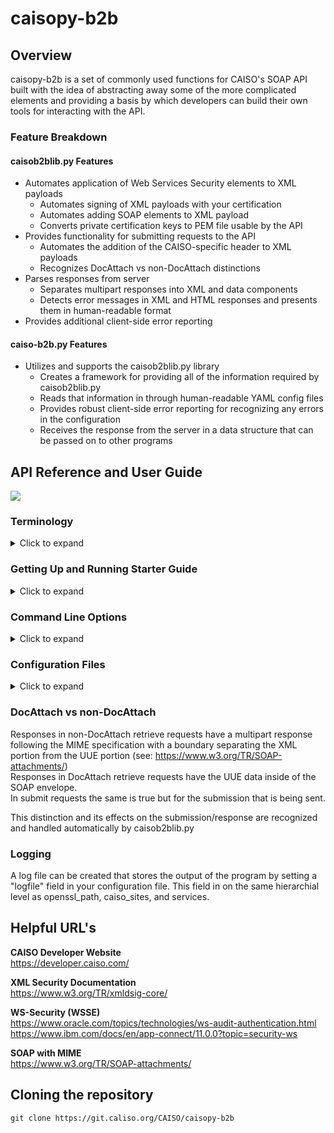 # caisopy-b2b

## Overview 

caisopy-b2b is a set of commonly used functions for CAISO's SOAP API built with the idea of abstracting away some of the more complicated elements and providing a basis by which developers can build their own tools for interacting with the API.

### Feature Breakdown

#### caisob2blib.py Features
- Automates application of Web Services Security elements to XML payloads
    - Automates signing of XML payloads with your certification
    - Automates adding SOAP elements to XML payload
    - Converts private certification keys to PEM file usable by the API 
- Provides functionality for submitting requests to the API
    - Automates the addition of the CAISO-specific header to XML payloads
    - Recognizes DocAttach vs non-DocAttach distinctions
- Parses responses from server
    - Separates multipart responses into XML and data components
    - Detects error messages in XML and HTML responses and presents them in human-readable format
- Provides additional client-side error reporting

#### caiso-b2b.py Features
- Utilizes and supports the caisob2blib.py library
    - Creates a framework for providing all of the information required by caisob2blib.py
    - Reads that information in through human-readable YAML config files
    - Provides robust client-side error reporting for recognizing any errors in the configuration
    - Receives the response from the server in a data structure that can be passed on to other programs

## API Reference and User Guide

<img src="https://git.caliso.org/tchilton/caisopy-b2b-tchilton/raw/branch/master/samples/diagram2.png">

### Terminology
<details>
<summary>
Click to expand
</summary>
**SOAP:** A messaging protocol for exchanging information in web services using XML

**WSSE/WS-Security:** Web Services Security. An extension of SOAP that applies security to web services.

**B2B:** Business To Business

**PEM and PFX:** Container files that hold your certificate 

**UUE:** A type of encoded file

**YAML:** A human-readable language commonly used for configuration files

**XML:** A markup language much like HTML to structure documents in a way that is machine-readable and human-readable

**MIME:** Multipurpose Internet Mail Extensions. A standard that allows attachments to exist in internet messages
</details>

### Getting Up and Running Starter Guide
<details>
<summary>
Click to expand
</summary>
Here are the steps to get started and up to something like a "hello world" message.

##### 1. Essential B2B Config Fields
Your main configuration file can be named anything, but I reccomend using caiso-b2b-config-example.yml as a basis for getting started.  

The things that need to be changed here are the openssl_path and wsse_config_file. Openssl is installed by default on most Linux distributions and the default path is /usr/bin/openssl. You can test to make sure openssl is installed with the command `openssl version`. Its path can also be found with the command `whereis openssl` and the first result is the path.   

The wsse_config_file field is simply the path to your security config file. There is where you will have your certification information, username, and password.  

It is reccomended that you also have something set for the logfile field. By default it is set to save logs to a file named caiso-b2b.log. This will help you to troubleshoot later on.  

##### 2. Essential Security Config Fields
The example file for this is caiso-b2b-wsse-config-example.yml. The "sibr1" and "cmriRO" parts in the example config are the names of the profiles and can be named whatever you want them to be. These names will be used later back in the main configuration file. The cert_file field is the path to your certification file, and the username and cert_pass are its associated username and password.  

##### 3. Trying it out
First go back to your main configuration file from part 1. Now that our WSSE profile has been defined you can go to the services section and set it in the wsse_profile field of that service. A good service option for our initial test is retrieveRawBidSet_v4 and retrieveRawBidSet_v4_DocAttach.   

If you would like to test these you can change the dates in the request bodies of these services to something more recent. More than likely the date given in the example is too far in the past to retrieve data. The XML elements to look for are <MarketStartTime> and <MarketEndTime>. If MarketEndTime is set to an hour after MarketEndTime on the same date and the date is recent enough then it should work.

After this we can actually try running the program. You will need python so if you're unsure if you have it open a terminal and run `python --version` which should return the version if it is installed. Once you have python you can install the libraries used by this program by running `pip install -r requirements.txt` in the main directory of the program. Pip usually comes with python, but if the previous command fails you can run `python -m pip --version` to make sure it's there, and if it isn't you can run `python -m ensurepip --default-pip` to get it. 

Go to the directory where you have your caisob2b utility and run the following command. The -c section can be omitted if your main configuration file is named b2b.yml, since that is the default.
```shell
python caiso-b2b.py -e mapstage -s retrieveRawBidSet_v4 -c <path to main config file>
```
If everything worked then you should get a 200 response from the server. You can also include the -v flag to get a more detailed output. If you get a 500 response that at least means you reached the server, but more than likely there was something in your request that couldn't be fulfilled. Try changing the dates in the request body to something more recent. The output should look something like this: 

<img src="https://git.caliso.org/tchilton/caisopy-b2b-tchilton/raw/branch/master/samples/BeginnerGuideExample.png" width="800">

</details>

### Command Line Options
<details>
<summary>
Click to expand
</summary>
Run the caiso b2b utility with
```shell
python caiso-b2b.py [options]
```

With the mandatory options the command is:
```shell
python caiso-b2b.py -e <name of environment> [-s <name of service> OR -t] -c <path to main config file> [any other options]
```  
The ordering of the command line options does not matter
<br>

-e --environment:

> Specifies the environment being used. The environment must be listed in your config file and are the sections at CAISO sites where API interaction can be made (e.g. production or MAP stage). This command line option is required.

-c --config_file:

> Specifies the config file, defaults to b2b.yml if omitted

-s --service:

> Specifies the service being called, must be listed in your config file. Either this command line option or the "-t" option must be present.

-b --request_body:

> Specifies a file that contains the request_body. If this option is omitted the request body specified in the config file is used. 

-f --attachment_file:

> Specifies the attachment file to be used. If this option is omitted the attachment file specified in the config file is used. 

-t --test_all:

> Tests every service specified in the config file

-u --unpack_retrieve_attachments:

> If set then uue file responses will be converted to xml

-v --verbose:

> Prints debug information in output

-d --responsedump:

> An alternative to verbose. Instead of printing the debug information throughout you will get a dump of the 'response_dict' object at the end, which contains what response you got as well as the separated UUE and XML data. It can be used in conjunction with verbose too, but you will get repeat information and a lot of output. 
</details>

### Configuration Files
<details>
<summary>
Click to expand
</summary>

#### B2B Services Config
See the example config file "caiso-b2b-config-example.yml" for reference.  
At the top of your config file give the path to openssl on your computer as well as the operating system.  
Optionally a log file can be defined as well where output will be written to.   
These fields must be named:  
```YAML
openssl_path:  
logfile:  
```  
In addition, as a YAML convention the file must start with three hyphens ---

Services must be listed under the services section.  
The services section must start with "services:"  
The necessary components for each listed service are:  
```YAML
<service name>:  
  app:  
  caiso_site:  
  wsse_profile:  
  endpoint:  
  soapaction:  
```
The request_body or attachment_file can be defined here or on the command line.

The caiso_site field is the target site of our API interaction as are listed on the sites page on the CAISO developer website (https://developer.caiso.com) e.g. ADS or Web Services. These need to be defined in the caiso_sites section as is done in the example. Also in this section are the environments that we want to use for each site.

The endpoint field is the portion of the endpoint URL that is not given by the caiso_site field. These endpoint URLs can be found on the CAISO developer website page for the given service. The information for the soapaction field is also given at this page. 

The WSSE profile given in wsse_profile must be one that exists in the wsse_config_file.

#### Building a request_body
The request body must be in the form of XML. The structure of the request body is defined by the XML Schema for that service. These can be found on the page for the given service on the CAISO developer website. They're the .xsd files in the Downloads portion of the page. Looking at the example XML given in the Sample Code section can be useful too. The request_body corresponds to the portion encapsulated by the SOAP envelope body in these examples. 

In addition the caisob2blib.py library provides a few macros that can be used in request bodies.  
Using "TRADE_DATE_TODAY", "TRADE_DATE_TOMORROW", or "TRADE_DATE_YESTERDAY" in place of a date in a request body will result in them being replaced by their corresponding dates at runtime.

Some example request bodies can be found in the provided example configuration file and in the request_bodies folder. You can also set up requests using the SOAP UI tool to see more examples of how these are set up. 

In your configuration file you can either define the whole request_body within its field, or you can define a path to a file that contains the request body.

#### Security Config
See the example config file "caiso-b2b-wsse-config-example.yml" for reference.

The security configuration file must start with "wsse_profiles:"  
The necessary components for each listed WSSE profile are:  
```YAML
<profile name>:  
  username:  
  cert_file:  
  cert_pass:  
```
</details>

### DocAttach vs non-DocAttach
Responses in non-DocAttach retrieve requests have a multipart response following the MIME specification with a boundary separating the XML portion from the UUE portion (see: https://www.w3.org/TR/SOAP-attachments/)  
Responses in DocAttach retrieve requests have the UUE data inside of the SOAP envelope.  
In submit requests the same is true but for the submission that is being sent.

This distinction and its effects on the submission/response are recognized and handled automatically by caisob2blib.py


### Logging
A log file can be created that stores the output of the program by setting a "logfile" field in your configuration file. This field in on the same hierarchial level as openssl_path, caiso_sites, and services.

## Helpful URL's
**CAISO Developer Website**  
https://developer.caiso.com/  

**XML Security Documentation**  
https://www.w3.org/TR/xmldsig-core/  

**WS-Security (WSSE)**  
https://www.oracle.com/topics/technologies/ws-audit-authentication.html  
https://www.ibm.com/docs/en/app-connect/11.0.0?topic=security-ws  

**SOAP with MIME**  
https://www.w3.org/TR/SOAP-attachments/

## Cloning the repository

```shell
git clone https://git.caliso.org/CAISO/caisopy-b2b 
```
